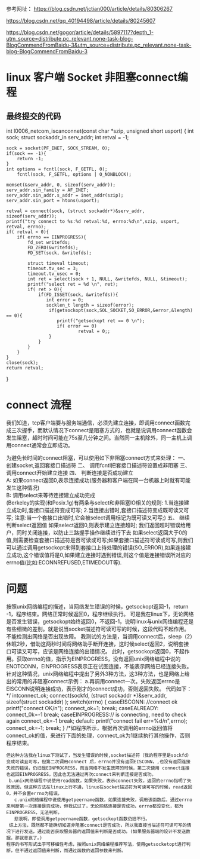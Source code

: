 参考网址：
 https://blog.csdn.net/jctian000/article/details/80306267

 https://blog.csdn.net/qq_40194498/article/details/80245607

 https://blog.csdn.net/gogor/article/details/5897117?depth_1-utm_source=distribute.pc_relevant.none-task-blog-BlogCommendFromBaidu-3&utm_source=distribute.pc_relevant.none-task-blog-BlogCommendFromBaidu-3

# linux 客户端 Socket 非阻塞connect编程

## 最终提交的代码
int l0006_netcom_iscanconnet(const char *szip, unsigned short usport)
{
	int sock;
	struct sockaddr_in serv_addr;
	int retval = -1;

	sock = socket(PF_INET, SOCK_STREAM, 0);
	if(sock == -1){
		return -1;
	}
	int options = fcntl(sock, F_GETFL, 0); 
        fcntl(sock, F_SETFL, options | O_NONBLOCK); 
	
	memset(&serv_addr, 0, sizeof(serv_addr));
	serv_addr.sin_family = AF_INET;
	serv_addr.sin_addr.s_addr = inet_addr(szip);
	serv_addr.sin_port = htons(usport);

	retval = connect(sock, (struct sockaddr*)&serv_addr, sizeof(serv_addr));
	printf("try connect to %s:%d retval:%d, errno:%d\n",szip, usport, retval, errno);
	if( retval < 0){
		if( errno == EINPROGRESS){
			fd_set writefds;
            FD_ZERO(&writefds);
            FD_SET(sock, &writefds);                  

            struct timeval timeout;         
            timeout.tv_sec = 3; 
            timeout.tv_usec = 0;     
            int ret = select(sock + 1, NULL, &writefds, NULL, &timeout);
			printf("select ret = %d \n", ret);
            if( ret > 0){
            	if(FD_ISSET(sock, &writefds)){
                   int error = 0;
    			   socklen_t length = sizeof(error);
				    if(getsockopt(sock,SOL_SOCKET,SO_ERROR,&error,&length) == 0){
					   printf("getsockopt ret == 0 \n");
					   if( error == 0)
				               retval = 0;;
				    }   
				}
            }
		}
	}
	close(sock);
	return retval;
}
# connect 流程
我们知道，tcp客户端要与服务端通信，必须先建立连接，即调用connect函数完成三次握手，而默认情况下connect是阻塞方式的，也就是说调用connect函数会发生阻塞，超时时间可能在75s至几分钟之间。当然同一主机除外，同一主机上调用connect通常会立即成功。

为避免长时间的connect阻塞，可以使用如下非阻塞connect方式来处理：
一、 创建socket,返回套接口描述符
二、 调用fcntl把套接口描述符设置成非阻塞
三、 调用connect开始建立连接
四、 判断连接是否成功建立                
        A: 如果connect返回0,表示连接成功(服务器和客户端在同一台机器上时就有可能发生这种情况)                
        B: 调用select来等待连接建立成功完成                                
	    (Berkeley的实现(和Posix.1g)有两条与select和非阻塞IO相关的规则: 
	     1.当连接建立成功时,套接口描述符变成可写;
	     2.当连接出错时,套接口描述符变成既可读又可写;
	     注意:当一个套接口出错时,它会被select调用标记为既可读又可写;)
五、 继续判断select返回值
         如果select返回0,则表示建立连接超时; 我们返回超时错误给用户，同时关闭连接，以防止三路握手操作继续进行下去
         如果select返回大于0的值,则需要检查套接口描述符是否可读或可写;如果套接口描述符可读或可写,则我们可以通过调用getsockopt来得到套接口上待处理的错误(SO_ERROR),如果连接建立成功,这个错误值将是0,如果建立连接时遇到错误,则这个值是连接错误所对应的errno值(比如:ECONNREFUSED,ETIMEDOUT等).

# 问题
按照unix网络编程的描述，当网络发生错误的时候，getsockopt返回-1，return -1，程序结束。网络正常时候返回0，程序继续执行。
       可是我在linux下，无论网络是否发生错误，getsockopt始终返回0，不返回-1，说明linux与unix网络编程还是有些细微的差别。就是说当socket描述符可读可写的时候，这段代码不起作用。不能检测出网络是否出现故障。
      我测试的方法是，当调用connect后，sleep（2）休眠2秒，借助这两秒时间将网络助手断开连接，这时候select返回2，说明套接口可读又可写，应该是网络连接的出错情况。
      此时，getsockopt返回0，不起作用。获取errno的值，指示为EINPROGRESS，没有返回unix网络编程中说的ENOTCONN，EINPROGRESS表示正在试图连接，不能表示网络已经连接失败。
      针对这种情况，unix网络编程中提出了另外3种方法，这3种方法，也是网络上给出的常用的非阻塞connect示例：
    a.再调用connect一次。失败返回errno是EISCONN说明连接成功，表示刚才的connect成功，否则返回失败。 代码如下：*/
intconnect_ok;
connect(sockfd, (struct sockaddr *)&serv_addr, sizeof(struct sockaddr) );
switch(errno)
{
caseEISCONN:   //connect ok
printf("connect OK/n");
connect_ok=1;
break;
caseEALREADY:
connect_0k=-1
break;
caseEINPROGRESS:// is connecting, need to check again
connect_ok=-1
break;
default:
printf("connect fail err=%d/n",errno);
connect_ok=-1;
break;
}
/*如程序所示，根据再次调用的errno返回值将connect_ok的值，来进行下面的处理，connect_ok为1继续执行其他操作，否则程序结束。

    但这种方法我在linux下测试了，当发生错误的时候,socket描述符（我的程序里是sockfd）变成可读且可写，但第二次调用connect 后，errno并没有返回EISCONN，,也没有返回连接失败的错误，仍旧是EINPROGRESS，而当网络不发生故障的时候，第二次使用 connect连接也返回EINPROGRESS，因此也无法通过再次connect来判断连接是否成功。
     b.unix网络编程中说使用read函数，如果失败，表示connect失败，返回的errno指明了失败原因，但这种方法在linux上行不通，linux在socket描述符为可读可写的时候，read返回0，并不会置errno为错误。
       c.unix网络编程中说使用getpeername函数，如果连接失败，调用该函数后，通过errno来判断第一次连接是否成功，但我试过了，无论网络连接是否成功，errno都没变化，都为EINPROGRESS，无法判断。
       悲哀啊，即使调用getpeername函数，getsockopt函数仍旧不行。
     综上方法，既然都不能确切知道非阻塞connect是否成功，所以我直接当描述符可读可写的情况下进行发送，通过能否获取服务器的返回值来判断是否成功。(如果服务器端的设计不发送数据，那就悲哀了。)
    程序的书写形式出于可移植性考虑，按照unix网络编程推荐写法，使用getsocketopt进行判断，但不通过返回值来判断，而通过函数的返回参数来判断。
